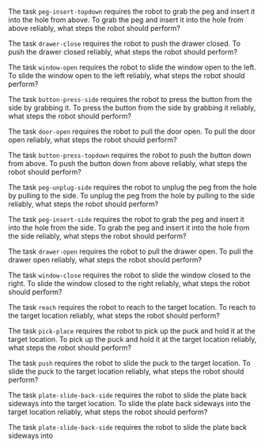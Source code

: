 

The task `peg-insert-topdown` requires the robot to grab the peg and insert it into the hole from above.
To grab the peg and insert it into the hole from above reliably, what steps the robot should perform?

The task `drawer-close` requires the robot to push the drawer closed.
To push the drawer closed reliably, what steps the robot should perform?

The task `window-open` requires the robot to slide the window open to the left.
To slide the window open to the left reliably, what steps the robot should perform?

The task `button-press-side` requires the robot to press the button from the side by grabbing it.
To press the button from the side by grabbing it reliably, what steps the robot should perform?

The task `door-open` requires the robot to pull the door open.
To pull the door open reliably, what steps the robot should perform?

The task `button-press-topdown` requires the robot to push the button down from above.
To push the button down from above reliably, what steps the robot should perform?

The task `peg-unplug-side` requires the robot to unplug the peg from the hole by pulling to the side.
To unplug the peg from the hole by pulling to the side reliably, what steps the robot should perform?

The task `peg-insert-side` requires the robot to grab the peg and insert it into the hole from the side.
To grab the peg and insert it into the hole from the side reliably, what steps the robot should perform?

The task `drawer-open` requires the robot to pull the drawer open.
To pull the drawer open reliably, what steps the robot should perform?

The task `window-close` requires the robot to slide the window closed to the right.
To slide the window closed to the right reliably, what steps the robot should perform?

The task `reach` requires the robot to reach to the target location.
To reach to the target location reliably, what steps the robot should perform?

The task `pick-place` requires the robot to pick up the puck and hold it at the target location.
To pick up the puck and hold it at the target location reliably, what steps the robot should perform?

The task `push` requires the robot to slide the puck to the target location.
To slide the puck to the target location reliably, what steps the robot should perform?

The task `plate-slide-back-side` requires the robot to slide the plate back sideways into the target location.
To slide the plate back sideways into the target location reliably, what steps the robot should perform?

The task `plate-slide-back-side` requires the robot to slide the plate back sideways into